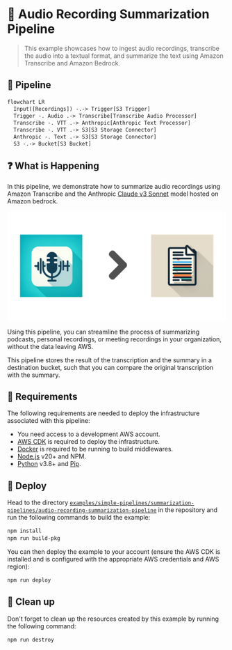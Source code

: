 # 🎤 Audio Recording Summarization Pipeline

> This example showcases how to ingest audio recordings, transcribe the audio into a textual format, and summarize the text using Amazon Transcribe and Amazon Bedrock.

## :dna: Pipeline

```mermaid
flowchart LR
  Input([Recordings]) -.-> Trigger[S3 Trigger]
  Trigger -. Audio .-> Transcribe[Transcribe Audio Processor]
  Transcribe -. VTT .-> Anthropic[Anthropic Text Processor]
  Transcribe -. VTT .-> S3[S3 Storage Connector]
  Anthropic -. Text .-> S3[S3 Storage Connector]
  S3 -.-> Bucket[S3 Bucket]
```

## ❓ What is Happening

In this pipeline, we demonstrate how to summarize audio recordings using Amazon Transcribe and the Anthropic [Claude v3 Sonnet](https://aws.amazon.com/fr/about-aws/whats-new/2024/03/anthropics-claude-3-sonnet-model-amazon-bedrock/) model hosted on Amazon bedrock.

<p align="center">
  <img width="600" src="assets/result.png">
</p>

Using this pipeline, you can streamline the process of summarizing podcasts, personal recordings, or meeting recordings in your organization, without the data leaving AWS.

This pipeline stores the result of the transcription and the summary in a destination bucket, such that you can compare the original transcription with the summary.

## 📝 Requirements

The following requirements are needed to deploy the infrastructure associated with this pipeline:

- You need access to a development AWS account.
- [AWS CDK](https://docs.aws.amazon.com/cdk/latest/guide/getting_started.html#getting_started_install) is required to deploy the infrastructure.
- [Docker](https://docs.docker.com/get-docker/) is required to be running to build middlewares.
- [Node.js](https://nodejs.org/en/download/) v20+ and NPM.
- [Python](https://www.python.org/downloads/) v3.8+ and [Pip](https://pip.pypa.io/en/stable/installation/).

## 🚀 Deploy

Head to the directory [`examples/simple-pipelines/summarization-pipelines/audio-recording-summarization-pipeline`](/examples/simple-pipelines/summarization-pipelines/audio-recording-summarization-pipeline) in the repository and run the following commands to build the example:

```bash
npm install
npm run build-pkg
```

You can then deploy the example to your account (ensure the AWS CDK is installed and is configured with the appropriate AWS credentials and AWS region):

```bash
npm run deploy
```

## 🧹 Clean up

Don't forget to clean up the resources created by this example by running the following command:

```bash
npm run destroy
```

